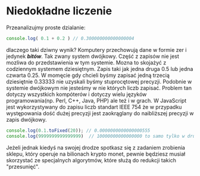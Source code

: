# Niedokładne liczenie

Przeanalizujmy proste dzialanie:

```js
console.log( 0.1 + 0.2 ) // 0.300000000000000004
```

dlaczego taki dziwny wynik?
Komputery przechowują dane w formie zer i jedynek ***bitów***. Tak zwany system dwójkowy. Część z zapisów nie jest mozliwa do przedstawienia w tym systemie. Mozna to skojażyć z codziennym systemem dziesiętnym. Zapis taki jak jedna druga 0.5 lub jedna czwarta 0.25. W momęcie gdy chcieli byśmy zapisać jedną trzecią dziesiętnie 0.33333 nie uzyskali byśmy stuprocętowej precyzji.
Podobnie w systemie dwójkowym nie jesteśmy w nie których liczb zapisać. Problem tan dotyczy wszystkich kompóterów i dotyczy wielu języków programowania(np. Perl, C++, Java, PHP) ale też i w grach.
W JavaScript jest wykorzystywany do zapisu liczb standart IEEE 754 że w przypadku występowania dość dużej precyzji jest zaokrąglany do naibliższej precyzji w zapis dwójkowy.

```js
console.log(0.1.toFixed(20)); // 0.0000000000000000555
console.log(9999999999999999)  // 10000000000000000 to samo tylko w drugą stronę
```
 Jeżeli jednak kiedyś na swojej drodze spotkasz się z zadaniem zrobienia sklepu, który operuje na bilionach krypto monet, pewnie będziesz musiał skorzystać ze specjalnych algorytmów, które służą do redukcji takich "przesunięć".